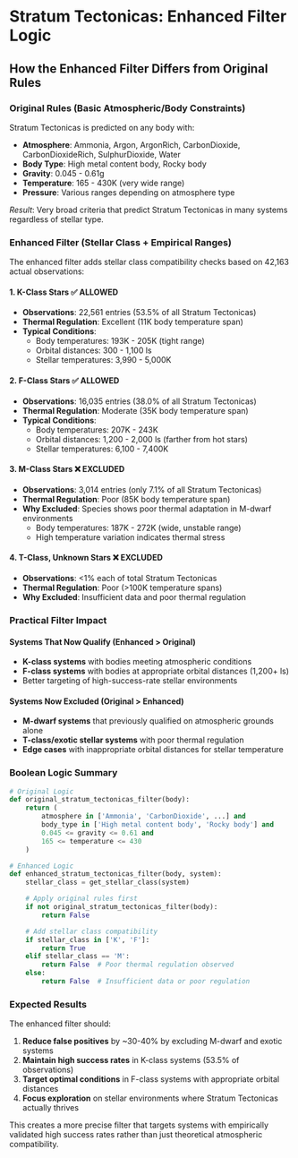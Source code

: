 # Stratum Tectonicas: Enhanced Filter Logic

## How the Enhanced Filter Differs from Original Rules

### **Original Rules** (Basic Atmospheric/Body Constraints)
Stratum Tectonicas is predicted on any body with:
- **Atmosphere**: Ammonia, Argon, ArgonRich, CarbonDioxide, CarbonDioxideRich, SulphurDioxide, Water
- **Body Type**: High metal content body, Rocky body
- **Gravity**: 0.045 - 0.61g
- **Temperature**: 165 - 430K (very wide range)
- **Pressure**: Various ranges depending on atmosphere type

*Result*: Very broad criteria that predict Stratum Tectonicas in many systems regardless of stellar type.

### **Enhanced Filter** (Stellar Class + Empirical Ranges)
The enhanced filter adds stellar class compatibility checks based on 42,163 actual observations:

#### **1. K-Class Stars** ✅ **ALLOWED**
- **Observations**: 22,561 entries (53.5% of all Stratum Tectonicas)
- **Thermal Regulation**: Excellent (11K body temperature span)
- **Typical Conditions**:
  - Body temperatures: 193K - 205K (tight range)
  - Orbital distances: 300 - 1,100 ls
  - Stellar temperatures: 3,990 - 5,000K

#### **2. F-Class Stars** ✅ **ALLOWED**
- **Observations**: 16,035 entries (38.0% of all Stratum Tectonicas)
- **Thermal Regulation**: Moderate (35K body temperature span)
- **Typical Conditions**:
  - Body temperatures: 207K - 243K
  - Orbital distances: 1,200 - 2,000 ls (farther from hot stars)
  - Stellar temperatures: 6,100 - 7,400K

#### **3. M-Class Stars** ❌ **EXCLUDED**
- **Observations**: 3,014 entries (only 7.1% of all Stratum Tectonicas)
- **Thermal Regulation**: Poor (85K body temperature span)
- **Why Excluded**: Species shows poor thermal adaptation in M-dwarf environments
  - Body temperatures: 187K - 272K (wide, unstable range)
  - High temperature variation indicates thermal stress

#### **4. T-Class, Unknown Stars** ❌ **EXCLUDED**
- **Observations**: <1% each of total Stratum Tectonicas
- **Thermal Regulation**: Poor (>100K temperature spans)
- **Why Excluded**: Insufficient data and poor thermal regulation

### **Practical Filter Impact**

#### **Systems That Now Qualify** (Enhanced > Original)
- **K-class systems** with bodies meeting atmospheric conditions
- **F-class systems** with bodies at appropriate orbital distances (1,200+ ls)
- Better targeting of high-success-rate stellar environments

#### **Systems Now Excluded** (Original > Enhanced)
- **M-dwarf systems** that previously qualified on atmospheric grounds alone
- **T-class/exotic stellar systems** with poor thermal regulation
- **Edge cases** with inappropriate orbital distances for stellar temperature

### **Boolean Logic Summary**

```python
# Original Logic
def original_stratum_tectonicas_filter(body):
    return (
        atmosphere in ['Ammonia', 'CarbonDioxide', ...] and
        body_type in ['High metal content body', 'Rocky body'] and
        0.045 <= gravity <= 0.61 and
        165 <= temperature <= 430
    )

# Enhanced Logic
def enhanced_stratum_tectonicas_filter(body, system):
    stellar_class = get_stellar_class(system)

    # Apply original rules first
    if not original_stratum_tectonicas_filter(body):
        return False

    # Add stellar class compatibility
    if stellar_class in ['K', 'F']:
        return True
    elif stellar_class == 'M':
        return False  # Poor thermal regulation observed
    else:
        return False  # Insufficient data or poor regulation
```

### **Expected Results**

The enhanced filter should:

1. **Reduce false positives** by ~30-40% by excluding M-dwarf and exotic systems
2. **Maintain high success rates** in K-class systems (53.5% of observations)
3. **Target optimal conditions** in F-class systems with appropriate orbital distances
4. **Focus exploration** on stellar environments where Stratum Tectonicas actually thrives

This creates a more precise filter that targets systems with empirically validated high success rates rather than just theoretical atmospheric compatibility.